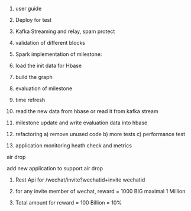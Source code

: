 1)  user guide
2) Deploy for test
3) Kafka Streaming and relay, spam protect 

8) validation of different blocks


11) Spark implementation of milestone:

1) load the init data for Hbase
2) build the graph 
3) evaluation of milestone
4) time refresh
5) read the new data from hbase or read it from kafka stream
6) milestone update and write evaluation data into hbase



13) refactoring 
a) remove unused code
b) more tests
c) performance test


15) application monitoring heath check  and metrics

air drop

add new application to support air drop

1) Rest Api for /wechat/invite?wechatid+invite wechatid

2) for any invite member of wechat, reward = 1000 BIG maximal 1 Million

3) Total amount for reward = 100 Billion = 10%  
